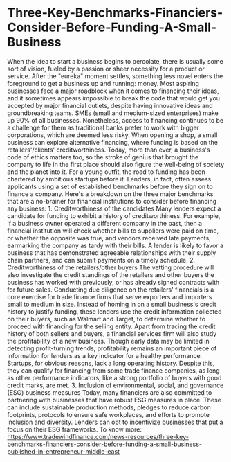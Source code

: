 # Three-Key-Benchmarks-Financiers-Consider-Before-Funding-A-Small-Business
When the idea to start a business begins to percolate, there is usually some sort of vision, fueled by a passion or sheer necessity for a product or service. After the "eureka" moment settles, something less novel enters the foreground to get a business up and running: money.  Most aspiring businesses face a major roadblock when it comes to financing their ideas, and it sometimes appears impossible to break the code that would get you accepted by major financial outlets, despite having innovative ideas and groundbreaking teams.  SMEs (small and medium-sized enterprises) make up 90% of all businesses. Nonetheless, access to financing continues to be a challenge for them as traditional banks prefer to work with bigger corporations, which are deemed less risky.  When opening a shop, a small business can explore alternative financing, where funding is based on the retailers'/clients' creditworthiness. Today, more than ever, a business's code of ethics matters too, so the stroke of genius that brought the company to life in the first place should also figure the well-being of society and the planet into it.  For a young outfit, the road to funding has been chartered by ambitious startups before it. Lenders, in fact, often assess applicants using a set of established benchmarks before they sign on to finance a company. Here's a breakdown on the three major benchmarks that are a no-brainer for financial institutions to consider before financing any business:  1. Creditworthiness of the candidates Many lenders expect a candidate for funding to exhibit a history of creditworthiness. For example, if a business owner operated a different company in the past, then a financial institution will check whether bills to suppliers were paid on time, or whether the opposite was true, and vendors received late payments, earmarking the company as tardy with their bills. A lender is likely to favor a business that has demonstrated agreeable relationships with their supply chain partners, and can submit payments on a timely schedule.  2. Creditworthiness of the retailers/other buyers The vetting procedure will also investigate the credit standings of the retailers and other buyers the business has worked with previously, or has already signed contracts with for future sales. Conducting due diligence on the retailers' financials is a core exercise for trade finance firms that serve exporters and importers small to medium in size. Instead of homing in on a small business's credit history to justify funding, these lenders use the credit information collected on their buyers, such as Walmart and Target, to determine whether to proceed with financing for the selling entity.  Apart from tracing the credit history of both sellers and buyers, a financial services firm will also study the profitability of a new business. Though early data may be limited in detecting profit-turning trends, profitability remains an important piece of information for lenders as a key indicator for a healthy performance. Startups, for obvious reasons, lack a long operating history. Despite this, they can qualify for financing from some trade finance companies, as long as other performance indicators, like a strong portfolio of buyers with good credit marks, are met.  3. Inclusion of environmental, social, and governance (ESG) business measures Today, many financiers are also committed to partnering with businesses that have robust ESG measures in place. These can include sustainable production methods, pledges to reduce carbon footprints, protocols to ensure safe workplaces, and efforts to promote inclusion and diversity. Lenders can opt to incentivize businesses that put a focus on their ESG frameworks. To know more: https://www.tradewindfinance.com/news-resources/three-key-benchmarks-financiers-consider-before-funding-a-small-business-published-in-entrepreneur-middle-east
